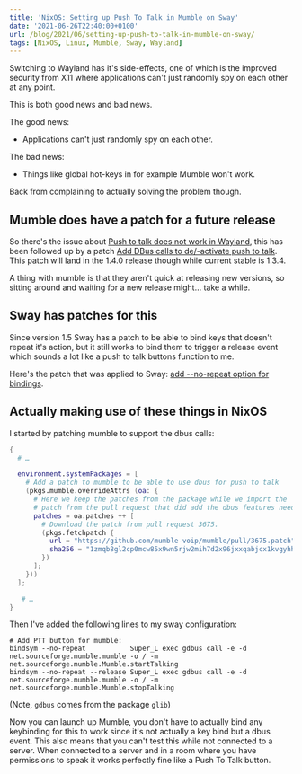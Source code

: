 ```yaml
---
title: 'NixOS: Setting up Push To Talk in Mumble on Sway'
date: '2021-06-26T22:40:00+0100'
url: /blog/2021/06/setting-up-push-to-talk-in-mumble-on-sway/
tags: [NixOS, Linux, Mumble, Sway, Wayland]
---
```


Switching to Wayland has it's side-effects, one of which is the improved
security from X11 where applications can't just randomly spy on each other at
any point.

This is both good news and bad news.

The good news:

- Applications can't just randomly spy on each other.

The bad news:

- Things like global hot-keys in for example Mumble won't work.

Back from complaining to actually solving the problem though.

## Mumble does have a patch for a future release

So there's the issue about [Push to talk does not work in Wayland](https://github.com/mumble-voip/mumble/issues/3243), this has
been followed up by a patch [Add DBus calls to de/-activate push to talk](https://github.com/mumble-voip/mumble/pull/3675). This
patch will land in the 1.4.0 release though while current stable is 1.3.4.

A thing with mumble is that they aren't quick at releasing new versions, so
sitting around and waiting for a new release might… take a while.

## Sway has patches for this

Since version 1.5 Sway has a patch to be able to bind keys that doesn't
repeat it's action, but it still works to bind them to trigger a release
event which sounds a lot like a push to talk buttons function to me.

Here's the patch that was applied to Sway: [add --no-repeat option for bindings](https://github.com/swaywm/sway/pull/5132).

## Actually making use of these things in NixOS

I started by patching mumble to support the dbus calls:

```nix
{
  # …

  environment.systemPackages = [
    # Add a patch to mumble to be able to use dbus for push to talk
    (pkgs.mumble.overrideAttrs (oa: {
      # Here we keep the patches from the package while we import the
      # patch from the pull request that did add the dbus features needed.
      patches = oa.patches ++ [
        # Download the patch from pull request 3675.
        (pkgs.fetchpatch {
          url = "https://github.com/mumble-voip/mumble/pull/3675.patch";
          sha256 = "1zmqb8gl2cp0mcw85x9wn5rjw2mih7d2x96jxxqabjcx1kvgyhh3";
        })
      ];
    }))
  ];

   # …
}
```

Then I've added the following lines to my sway configuration:

```plain
# Add PTT button for mumble:
bindsym --no-repeat           Super_L exec gdbus call -e -d net.sourceforge.mumble.mumble -o / -m net.sourceforge.mumble.Mumble.startTalking
bindsym --no-repeat --release Super_L exec gdbus call -e -d net.sourceforge.mumble.mumble -o / -m net.sourceforge.mumble.Mumble.stopTalking
```

(Note, `gdbus` comes from the package `glib`)

Now you can launch up Mumble, you don't have to actually bind any keybinding
for this to work since it's not actually a key bind but a dbus event. This
also means that you can't test this while not connected to a server. When
connected to a server and in a room where you have permissions to speak it
works perfectly fine like a Push To Talk button.
